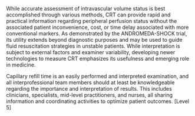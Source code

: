 While accurate assessment of intravascular volume status is best accomplished through various methods, CRT can provide rapid and practical information regarding peripheral perfusion status without the associated patient inconvenience, cost, or time delay associated with more conventional markers. As demonstrated by the ANDROMEDA-SHOCK trial, its utility extends beyond diagnostic purposes and may be used to guide fluid resuscitation strategies in unstable patients. While interpretation is subject to external factors and examiner variability, developing newer technologies to measure CRT emphasizes its usefulness and emerging role in medicine.

Capillary refill time is an easily performed and interpreted examination, and all interprofessional team members should at least be knowledgeable regarding the importance and interpretation of results. This includes clinicians, specialists, mid-level practitioners, and nurses, all sharing information and coordinating activities to optimize patient outcomes. [Level 5]